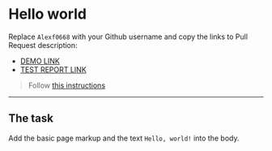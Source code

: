 # Hello world
Replace `Alexf0668` with your Github username and copy the links to Pull Request description:
- [DEMO LINK](https://Alexf0668.github.io/layout_hello-world/)
- [TEST REPORT LINK](https://Alexf0668.github.io/layout_hello-world/report/html_report/)

> Follow [this instructions](https://mate-academy.github.io/layout_task-guideline/#how-to-solve-the-layout-tasks-on-github)
___

## The task
Add the basic page markup and the text `Hello, world!` into the body.
